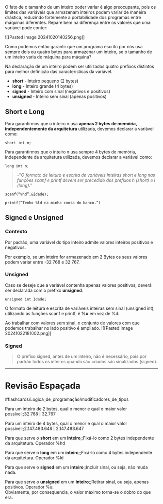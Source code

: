 O fato de o tamanho de um inteiro poder variar é algo preocupante, pois os limites das variáveis que armazenam inteiros podem variar de maneira drástica, reduzindo fortemente a portabilidade dos programas entre máquinas diferentes. Repare bem na diferença entre os valores que uma variável pode conter:

![[Pasted image 20241020140256.png]]

Como podemos então garantir que um programa escrito por nós usa sempre dois ou quatro bytes para armazenar um inteiro, se o tamanho de um inteiro varia de máquina para máquina?

Na declaração de um inteiro podem ser utilizados quatro prefixos distintos para melhor definição das características da variável.

- **short** - Inteiro pequeno (2 bytes)
- **long** - Inteiro grande (4 bytes)
- **signed** - Inteiro com sinal (negativos e positivos)
- **unsigned** - Inteiro sem sinal (apenas positivos)

## Short e Long
Para garantirmos que o inteiro n usa **apenas 2 bytes de memória, independentemente da arquitetura** utilizada, devemos declarar a variável como:
```
short int n;
```

Para garantirmos que o inteiro n usa sempre 4 bytes de memória, independente da arquitetura utilizada, devemos declarar a variável como:
```
long int n;
```

> -"_O formato de leitura e escrita de variáveis inteiras short e long nas funções scanf e printf devem ser precedido dos prefixos h (short) e l (long)._"

```
scanf(“%hd”,&idade);

printf(“Tenho %ld na minha conta do banco.”)
```

## Signed e Unsigned
### Contexto
Por padrão, uma variável do tipo inteiro admite valores inteiros positivos e negativos.

Por exemplo, se um inteiro for armazenado em 2 Bytes os seus valores podem variar entre -32 768 e 32 767.
### Unsigned
Caso se deseje que a variável contenha apenas valores positivos, deverá ser declarada com o prefixo **unsigned**.
```
unsigned int Idade;
```
O formato de leitura e escrita de variáveis inteiras sem sinal (unsigned int), utilizando as funções scanf e printf, é **%u** em vez de %d.

Ao trabalhar com valores sem sinal, o conjunto de valores com que podemos trabalhar no lado positivo é ampliado.
![[Pasted image 20241022181002.png]]
### Signed
> O prefixo signed, antes de um inteiro, não é necessário, pois por padrão todos os inteiros quando são criados são sinalizados (signed).

---
# Revisão Espaçada
#flashcards/Logica_de_programação/modificadores_de_tipos

Para um inteiro de 2 bytes, qual o menor e qual o maior valor possível;;32.768 | 32.767
<!--SR:!2024-10-26,1,230-->

Para um inteiro de 4 bytes, qual o menor e qual o maior valor possível;;2.147.483.648 | 2.147.483.647
<!--SR:!2024-10-26,1,230-->

Para que serve o **short** em um **inteiro**;;Fixá-lo como 2 bytes independente da arquitetura. Operador %hd
<!--SR:!2024-10-26,1,230-->

Para que serve o **long** em um **inteiro**;;Fixá-lo como 4 bytes independente da arquitetura. Operador %ld
<!--SR:!2024-10-28,3,250-->

Para que serve o **signed** em um **inteiro**;;Incluir sinal, ou seja, não muda nada.
<!--SR:!2024-10-29,4,270-->

Para que serve o **unsigned** em um **inteiro**;;Retirar sinal, ou seja, apenas positivos. Operador %u.<br>Obviamente, por consequencia, o valor máximo torna-se o dobro do que era.
<!--SR:!2024-10-29,4,270-->